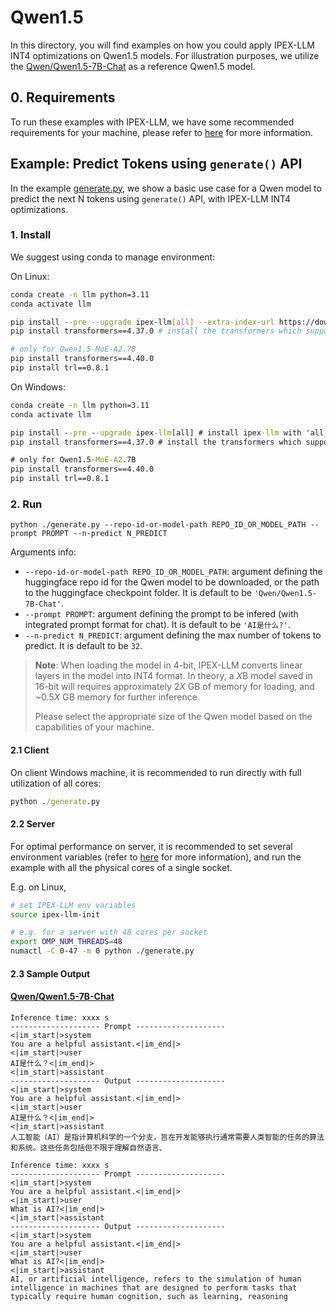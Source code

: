 # Qwen1.5

In this directory, you will find examples on how you could apply IPEX-LLM INT4 optimizations on Qwen1.5 models. For illustration purposes, we utilize the [Qwen/Qwen1.5-7B-Chat](https://huggingface.co/Qwen/Qwen1.5-7B-Chat) as a reference Qwen1.5 model.

## 0. Requirements
To run these examples with IPEX-LLM, we have some recommended requirements for your machine, please refer to [here](../README.md#recommended-requirements) for more information.

## Example: Predict Tokens using `generate()` API
In the example [generate.py](./generate.py), we show a basic use case for a Qwen model to predict the next N tokens using `generate()` API, with IPEX-LLM INT4 optimizations.
### 1. Install
We suggest using conda to manage environment:

On Linux:

```bash
conda create -n llm python=3.11
conda activate llm

pip install --pre --upgrade ipex-llm[all] --extra-index-url https://download.pytorch.org/whl/cpu # install ipex-llm with 'all' option
pip install transformers==4.37.0 # install the transformers which support Qwen2

# only for Qwen1.5-MoE-A2.7B
pip install transformers==4.40.0
pip install trl==0.8.1
```

On Windows:

```cmd
conda create -n llm python=3.11
conda activate llm

pip install --pre --upgrade ipex-llm[all] # install ipex-llm with 'all' option
pip install transformers==4.37.0 # install the transformers which support Qwen2

# only for Qwen1.5-MoE-A2.7B
pip install transformers==4.40.0
pip install trl==0.8.1
```

### 2. Run
```
python ./generate.py --repo-id-or-model-path REPO_ID_OR_MODEL_PATH --prompt PROMPT --n-predict N_PREDICT
```

Arguments info:
- `--repo-id-or-model-path REPO_ID_OR_MODEL_PATH`: argument defining the huggingface repo id for the Qwen model to be downloaded, or the path to the huggingface checkpoint folder. It is default to be `'Qwen/Qwen1.5-7B-Chat'`.
- `--prompt PROMPT`: argument defining the prompt to be infered (with integrated prompt format for chat). It is default to be `'AI是什么?'`.
- `--n-predict N_PREDICT`: argument defining the max number of tokens to predict. It is default to be `32`.

> **Note**: When loading the model in 4-bit, IPEX-LLM converts linear layers in the model into INT4 format. In theory, a *X*B model saved in 16-bit will requires approximately 2*X* GB of memory for loading, and ~0.5*X* GB memory for further inference.
>
> Please select the appropriate size of the Qwen model based on the capabilities of your machine.

#### 2.1 Client
On client Windows machine, it is recommended to run directly with full utilization of all cores:
```cmd
python ./generate.py 
```

#### 2.2 Server
For optimal performance on server, it is recommended to set several environment variables (refer to [here](../README.md#best-known-configuration-on-linux) for more information), and run the example with all the physical cores of a single socket.

E.g. on Linux,
```bash
# set IPEX-LLM env variables
source ipex-llm-init

# e.g. for a server with 48 cores per socket
export OMP_NUM_THREADS=48
numactl -C 0-47 -m 0 python ./generate.py
```

#### 2.3 Sample Output
#### [Qwen/Qwen1.5-7B-Chat](https://huggingface.co/Qwen/Qwen1.5-7B-Chat)
```log
Inference time: xxxx s
-------------------- Prompt --------------------
<|im_start|>system
You are a helpful assistant.<|im_end|>
<|im_start|>user
AI是什么？<|im_end|>
<|im_start|>assistant
-------------------- Output --------------------
<|im_start|>system
You are a helpful assistant.<|im_end|>
<|im_start|>user
AI是什么？<|im_end|>
<|im_start|>assistant
人工智能（AI）是指计算机科学的一个分支，旨在开发能够执行通常需要人类智能的任务的算法和系统。这些任务包括但不限于理解自然语言、
```

```log
Inference time: xxxx s
-------------------- Prompt --------------------
<|im_start|>system
You are a helpful assistant.<|im_end|>
<|im_start|>user
What is AI?<|im_end|>
<|im_start|>assistant
-------------------- Output --------------------
<|im_start|>system
You are a helpful assistant.<|im_end|>
<|im_start|>user
What is AI?<|im_end|>
<|im_start|>assistant
AI, or artificial intelligence, refers to the simulation of human intelligence in machines that are designed to perform tasks that typically require human cognition, such as learning, reasoning
```